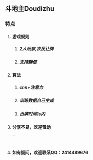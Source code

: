 ## 斗地主Doudizhu

### 特点

1. #### 游戏规则

   1. ##### 2人玩家,农民让牌

   2. ##### 支持翻倍

2. #### 算法

   1. ##### cnn+注意力

   2. ##### 训练数据自己生成

   3. ##### 出牌时间1s内

3. #### 分享不易，欢迎赞助

   <img src="https://tva1.sinaimg.cn/large/008i3skNgy1gq97a7yekmj30u0156tbu.jpg" alt="WechatIMG4" width=250 style="zoom:10%;" />

4. #### 如有疑问，欢迎联系QQ：2414489676

